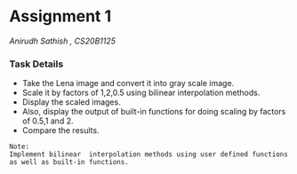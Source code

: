 # Assignment 1 
_Anirudh Sathish , CS20B1125_
### Task Details 
- Take the Lena image and convert it into gray scale image.
- Scale it by factors of 1,2,0.5 using bilinear interpolation methods.
- Display the scaled images.
- Also, display the output of built-in functions for doing scaling by factors of 0.5,1 and 2.
- Compare the results.

```
Note:
Implement bilinear  interpolation methods using user defined functions as well as built-in functions.
```